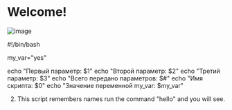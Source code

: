 # Welcome! 
![image](https://github.com/tristan-reveur/my-new-repository/assets/72709535/e9f272fa-408e-44c0-9259-cc74271f6605)

#!/bin/bash

my_var="yes"

echo "Первый параметр: $1"
echo "Второй параметр: $2"
echo "Третий параметр: $3"
echo "Всего передано параметров: $#"
echo "Имя скрипта: $0"
echo "Значение переменной my_var: $my_var"

2. This script remembers names
run the command "hello" and you will see.
